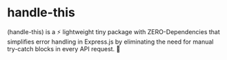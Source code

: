 # handle-this
 (handle-this) is a ⚡️ lightweight tiny package with ZERO-Dependencies that simplifies error handling in Express.js by eliminating the need for manual try-catch blocks in every API request. 🚀
